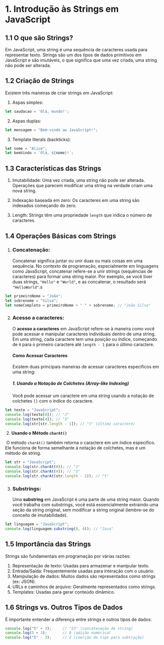 # 1. Introdução às Strings em JavaScript

## 1.1 O que são Strings?

Em JavaScript, uma string é uma sequência de caracteres usada para representar texto. Strings são um dos tipos de dados primitivos em JavaScript e são imutáveis, o que significa que uma vez criada, uma string não pode ser alterada.

## 1.2 Criação de Strings

Existem três maneiras de criar strings em JavaScript:

1. Aspas simples:
```javascript
let saudacao = 'Olá, mundo!';
```

2. Aspas duplas:
```javascript
let mensagem = "Bem-vindo ao JavaScript!";
```

3. Template literals (backticks):
```javascript
let nome = "Alice";
let bemVindo = `Olá, ${nome}!`;
```

## 1.3 Características das Strings

1. Imutabilidade: Uma vez criada, uma string não pode ser alterada. Operações que parecem modificar uma string na verdade criam uma nova string.

2. Indexação baseada em zero: Os caracteres em uma string são indexados começando do zero.

3. Length: Strings têm uma propriedade `length` que indica o número de caracteres.

## 1.4 Operações Básicas com Strings

1. ### Concatenação:

   Concatenar significa juntar ou unir duas ou mais coisas em uma sequência. No contexto de programação, especialmente em linguagens como JavaScript, concatenar refere-se a unir strings (sequências de caracteres) para formar uma string maior. Por exemplo, se você tiver duas strings, `"Hello"` e `"World"`, e as concatenar, o resultado será `"HelloWorld"`.s
```javascript
let primeiroNome = "João";
let sobrenome = "Silva";
let nomeCompleto = primeiroNome + " " + sobrenome; // "João Silva"
```

2. ### Acesso a caracteres:

   O **acesso a caracteres** em JavaScript refere-se à maneira como você pode acessar e manipular caracteres individuais dentro de uma string. Em uma string, cada caractere tem uma posição ou índice, começando de `0` para o primeiro caractere até `length - 1` para o último caractere.

   #### Como Acessar Caracteres

   Existem duas principais maneiras de acessar caracteres específicos em uma string:

   ##### 1. **Usando a Notação de Colchetes (Array-like Indexing)**

   Você pode acessar um caractere em uma string usando a notação de colchetes `[]` com o índice do caractere.
```javascript
let texto = "JavaScript";
console.log(texto[0]); // "J"
console.log(texto[4]); // "S"
console.log(str[str.length - 1]); // "t" (último caractere)
```

​	2. **Usando o Método `charAt()`** 

​	O método `charAt()` também retorna o caractere em um índice específico. Ele funciona de forma 	semelhante à notação de colchetes, mas é um método de string.

```javascript
let str = "JavaScript";
console.log(str.charAt(0)); // "J"
console.log(str.charAt(4)); // "S"
console.log(str.charAt(str.length - 1)); // "t"
```

3. ### Substrings:

   Uma **substring** em JavaScript é uma parte de uma string maior. Quando você trabalha com substrings, você está essencialmente extraindo uma seção da string original, sem modificar a string original (lembre-se do conceito de imutabilidade).

```javascript
let linguagem = "JavaScript";
console.log(linguagem.substring(0, 4)); // "Java"
```

## 1.5 Importância das Strings

Strings são fundamentais em programação por várias razões:

1. Representação de texto: Usadas para armazenar e manipular texto.
2. Entrada/Saída: Frequentemente usadas para interação com o usuário.
3. Manipulação de dados: Muitos dados são representados como strings (ex: JSON).
4. URLs e caminhos de arquivo: Geralmente representados como strings.
5. Templates: Usadas para gerar conteúdo dinâmico.

## 1.6 Strings vs. Outros Tipos de Dados

É importante entender a diferença entre strings e outros tipos de dados:

```javascript
console.log("5" + 3);     // "53" (concatenação de string)
console.log(5 + 3);       // 8 (adição numérica)
console.log("5" - 3);     // 2 (coerção de tipo para subtração)
```

